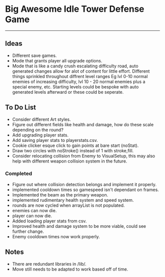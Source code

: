 # Big Awesome Idle Tower Defense Game
--------------------------------------
## Ideas
- Different save games.
- Mode that grants player all upgrade options.
- Mode that is like a candy crush escalating difficulty road, auto generated changes allow for alot of content for little effort. Different things sprinkled throughout diffrent level ranges Eg lvl 0-10 normal enemies of increasing difficulty, lvl 10 - 20 normal enemies plus a special enemy, etc. Starting levels could be bespoke with auto generated levels afterward or these could be seperate.

## To Do List
- Consider different Art styles.
- Figure out different fields like health and damage, how do these scale depending on the round?
- Add upgrading player stats.
- Add saving player stats to playerstats.csv.
- Cookie clicker esque click to gain points at bare start (noStat).
- Draw two circles with noStroke() instead of 1 with stroke,fill.
- Consider relocating collision from Enemy to VisualSetup, this may also help with different weapon collision system in the future.

### Completed
- Figure out where collision detection belongs and implement it properly.
- implemented cooldown times so gamespeed isn't dependant on frames.
- Implemented the beam as the primary weapon.
- implemented rudimentary health system and speed system.
- rounds are now cycled when arrayList is not populated.
- enemies can now die.
- player can now die.
- Added loading player stats from csv.
- Improved health and damage system to be more viable, could see further change.
- Enemy cooldown times now work properly.

## Notes
- There are redundant libraries in /lib/.
- Move still needs to be adapted to work based off of time.
